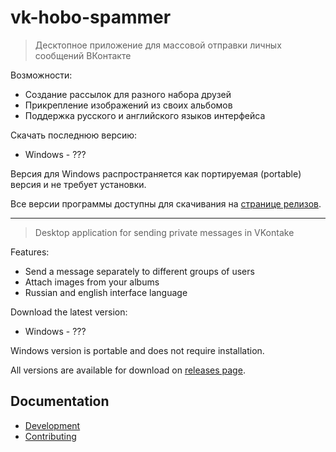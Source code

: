 vk-hobo-spammer
===

> Десктопное приложение для массовой отправки личных сообщений ВКонтакте

Возможности:
- Создание рассылок для разного набора друзей
- Прикрепление изображений из своих альбомов
- Поддержка русского и английского языков интерфейса

Скачать последнюю версию:

- Windows - ???

Версия для Windows распространяется как портируемая (portable) версия и не требует установки.

Все версии программы доступны для скачивания на [странице релизов](https://github.com/mradionov/vk-hobo-spammer/releases).

---

> Desktop application for sending private messages in VKontake

Features:
- Send a message separately to different groups of users
- Attach images from your albums
- Russian and english interface language

Download the latest version:

- Windows - ???

Windows version is portable and does not require installation.

All versions are available for download on [releases page](https://github.com/mradionov/vk-hobo-spammer/releases).


## Documentation

- [Development](docs/DEVELOPMENT.md)
- [Contributing](docs/CONTRIBUTING.md)
